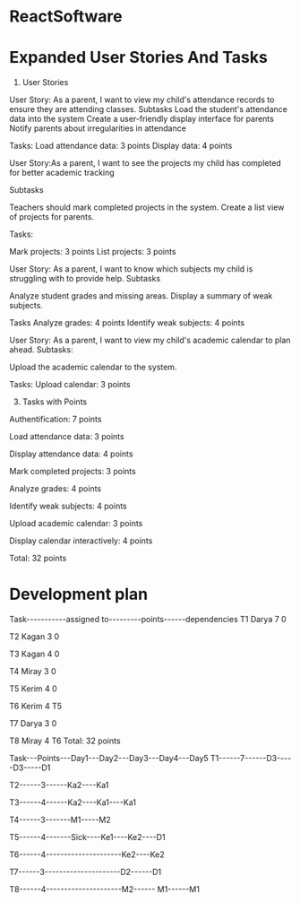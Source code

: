 # ReactSoftware
 
# Expanded User Stories And Tasks
1. User Stories

User Story: As a parent, I want to view my child's attendance records to ensure they are attending classes.
Subtasks
Load the student's attendance data into the system
Create a user-friendly display interface for parents
Notify parents about irregularities in attendance

Tasks:
Load attendance data: 3 points
Display data: 4 points


User Story:As a parent, I want to see the projects my child has completed for better academic tracking

Subtasks

Teachers should mark completed projects in the system.
Create a list view of projects for parents.


Tasks:

Mark projects: 3 points
List projects: 3 points

User Story: As a parent, I want to know which subjects my child is struggling with to provide help.
Subtasks

Analyze student grades and missing areas.
Display a summary of weak subjects.

Tasks
Analyze grades: 4 points
Identify weak subjects: 4 points

User Story: As a parent, I want to view my child's academic calendar to plan ahead.
Subtasks:

Upload the academic calendar to the system.

Tasks:
Upload calendar: 3 points


3. Tasks with Points

Authentification: 7 points

Load attendance data: 3 points

Display attendance data: 4 points

Mark completed projects: 3 points

Analyze grades: 4 points

Identify weak subjects: 4 points

Upload academic calendar: 3 points

Display calendar interactively: 4 points

Total: 32 points

# Development plan
Task-----------assigned to---------points------dependencies
  T1               Darya              7             0

  T2               Kagan              3             0

  T3               Kagan              4             0

  T4               Miray              3             0

  T5               Kerim              4             0

  T6               Kerim              4             T5

  T7               Darya              3             0

  T8               Miray              4             T6
Total: 32 points

Task---Points---Day1---Day2---Day3---Day4---Day5
  T1------7------D3-----D3-----D1

  T2------3------Ka2----Ka1     

  T3------4------Ka2----Ka1----Ka1    

  T4------3-------M1-----M2

  T5------4-------Sick----Ke1----Ke2----D1

  T6------4---------------------Ke2----Ke2 

  T7------3---------------------D2------D1            

  T8------4---------------------M2------ M1------M1


